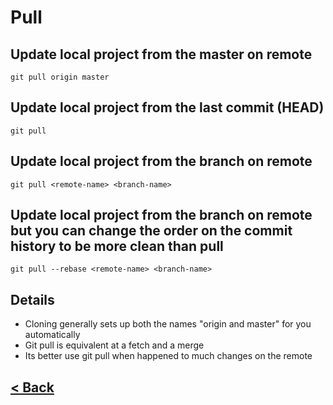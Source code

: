# Pull

## Update local project from the master on remote

    git pull origin master

## Update local project from the last commit (HEAD)

    git pull

## Update local project from the branch on remote

    git pull <remote-name> <branch-name>

## Update local project from the branch on remote but you can change the order on the commit history to be more clean than pull

    git pull --rebase <remote-name> <branch-name>

## Details

- Cloning generally sets up both the names "origin and master" for you automatically
- Git pull is equivalent at a fetch and a merge
- Its better use git pull when happened to much changes on the remote

## [< Back](README.md)
